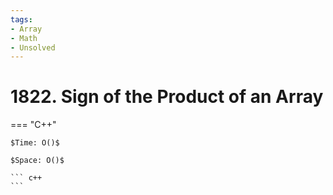 ```yaml
---
tags:
- Array
- Math
- Unsolved
---
```



# 1822. Sign of the Product of an Array

=== "C++"

    $Time: O()$

    $Space: O()$

    ``` c++
    ```